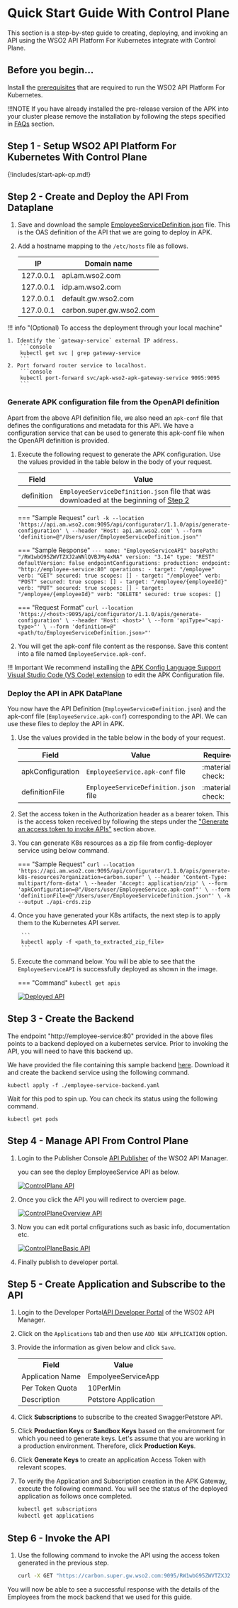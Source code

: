 # Quick Start Guide With Control Plane

This section is a step-by-step guide to creating, deploying, and invoking an API using the WSO2 API Platform For Kubernetes integrate with Control Plane.

## Before you begin...

Install the [prerequisites](../../setup/prerequisites) that are required to run the WSO2 API Platform For Kubernetes.

!!!NOTE
    If you have already installed the pre-release version of the APK into your cluster please remove the installation by following the steps specified in <a href="{{base_path}}/en/latest/about-apk/FAQs/#q2-how-to-uninstall-apk-from-my-cluster">FAQs</a> section.

## Step 1 - Setup WSO2 API Platform For Kubernetes With Control Plane

{!includes/start-apk-cp.md!}

## Step 2 - Create and Deploy the API From Dataplane

1. Save and download the sample [EmployeeServiceDefinition.json](../assets/files/get-started/EmployeeServiceDefinition.json) file. This is the OAS definition of the API that we are going to deploy in APK.
2. Add a hostname mapping to the ```/etc/hosts``` file as follows.

    | IP        | Domain name         |
    | --------- | ------------------- |
    | 127.0.0.1 | api.am.wso2.com     |
    | 127.0.0.1 | idp.am.wso2.com     |
    | 127.0.0.1 | default.gw.wso2.com     |
    | 127.0.0.1 | carbon.super.gw.wso2.com |

!!! info "(Optional) To access the deployment through your local machine"

    1. Identify the `gateway-service` external IP address.
        ```console
        kubectl get svc | grep gateway-service
        ```
    2. Port forward router service to localhost.
        ```console
        kubectl port-forward svc/apk-wso2-apk-gateway-service 9095:9095
        ```

### Generate APK configuration file from the OpenAPI definition

Apart from the above API definition file, we also need an `apk-conf` file that defines the configurations and metadata for this API. We have a configuration service that can be used to generate this apk-conf file when the OpenAPI definition is provided. 


1. Execute the following request to generate the APK configuration. Use the values provided in the table below in the body of your request. 

    | Field      | Value                                                                                                                     |
    | ---------- | ------------------------------------------------------------------------------------------------------------------------- |
    | definition | `EmployeeServiceDefinition.json` file that was downloaded at the beginning of [Step 2](#step-2-create-and-deploy-the-api) |

    === "Sample Request"
        ```
        curl -k --location 'https://api.am.wso2.com:9095/api/configurator/1.1.0/apis/generate-configuration' \
        --header 'Host: api.am.wso2.com' \
        --form 'definition=@"/Users/user/EmployeeServiceDefinition.json"'
        ```

    === "Sample Response"
        ```
        ---
        name: "EmployeeServiceAPI"
        basePath: "/RW1wbG95ZWVTZXJ2aWNlQVBJMy4xNA"
        version: "3.14"
        type: "REST"
        defaultVersion: false
        endpointConfigurations:
            production:
                endpoint: "http://employee-service:80"
        operations:
        - target: "/employee"
            verb: "GET"
            secured: true
            scopes: []
        - target: "/employee"
            verb: "POST"
            secured: true
            scopes: []
        - target: "/employee/{employeeId}"
            verb: "PUT"
            secured: true
            scopes: []
        - target: "/employee/{employeeId}"
            verb: "DELETE"
            secured: true
            scopes: []
        ```

    === "Request Format"
        ```
        curl --location 'https://<host>:9095/api/configurator/1.1.0/apis/generate-configuration' \
        --header 'Host: <host>' \
        --form 'apiType="<api-type>"' \
        --form 'definition=@"<path/to/EmployeeServiceDefinition.json>"'
        ```


2. You will get the apk-conf file content as the response. Save this content into a file named `EmployeeService.apk-conf`.

!!! Important
    We recommend installing the [APK Config Language Support Visual Studio Code (VS Code) extension](../create-api/create-and-deploy-apis/apk-conf-lang-support.md) to edit the APK Configuration file.


### Deploy the API in APK DataPlane

You now have the API Definition (`EmployeeServiceDefinition.json`) and the apk-conf file (`EmployeeService.apk-conf`) corresponding to the API. We can use these files to deploy the API in APK. 

1. Use the values provided in the table below in the body of your request.

    | Field            | Value                                 | Required         |
    | ---------------- | ------------------------------------- | ---------------- |
    | apkConfiguration | `EmployeeService.apk-conf` file       | :material-check: |
    | definitionFile   | `EmployeeServiceDefinition.json` file | :material-check: |

2. Set the access token in the Authorization header as a bearer token. This is the access token received by following the steps under the ["Generate an access token to invoke APIs"](#generate-an-access-token-to-invoke-apis) section above.

3. You can generate K8s resources as a zip file from config-deployer service using below command.

    === "Sample Request"
        ```
        curl --location 'https://api.am.wso2.com:9095/api/configurator/1.1.0/apis/generate-k8s-resources?organization=carbon.super' \
        --header 'Content-Type: multipart/form-data' \
        --header 'Accept: application/zip' \
        --form 'apkConfiguration=@"/Users/user/EmployeeService.apk-conf"' \
        --form 'definitionFile=@"/Users/user/EmployeeServiceDefinition.json"' \
        -k --output ./api-crds.zip
        ```

3. Once you have generated your K8s artifacts, the next step is to apply them to  the Kubernetes API server.

        ```
        kubectl apply -f <path_to_extracted_zip_file>
        ```

4. Execute the command below. You will be able to see that the `EmployeeServiceAPI` is successfully deployed as shown in the image.


    === "Command"
        ```
        kubectl get apis
        ```

    [![Deployed API](../assets/img/get-started/deployed-api.png)](../assets/img/get-started/deployed-api.png)

## Step 3 - Create the Backend

The endpoint "http://employee-service:80" provided in the above files points to a backend deployed on a kubernetes service. Prior to invoking the API, you will need to have this backend up. 

We have provided the file containing this sample backend [here](../assets/files/get-started/employee-service-backend.yaml). Download it and create the backend service using the following command.

```
kubectl apply -f ./employee-service-backend.yaml
```

Wait for this pod to spin up. You can check its status using the following command.

```
kubectl get pods
```

## Step 4 - Manage API From Control Plane

1. Login to the Publisher Console [API Publisher](https://am.wso2.com/publisher) of the WSO2 API Manager.

    you can see the deploy EmployeeService API as below.

    [![ControlPlane API](../assets/img/control-plane/cp-overview.png)](../assets/img/control-plane/cp-overview.png)

2. Once you click the API you will redirect to overciew page.

    [![ControlPlaneOverview API](../assets/img/control-plane/main-overview.png)](../assets/img/control-plane/main-overview.png)

3. Now you can edit portal cnfigurations such as basic info, documentation etc.

    [![ControlPlaneBasic API](../assets/img/control-plane/portal-conf.png)](../assets/img/control-plane/portal-conf.png)

4. Finally publish to developer portal.


## Step 5 - Create Application and Subscribe to the API

1. Login to the Developer Portal[API Developer Portal](https://am.wso2.com/devportal) of the WSO2 API Manager.
2. Click on the `Applications` tab and then use `ADD NEW APPLICATION` option.
3. Provide the information as given below and click `Save`.

     <html>
        <table>
        <th>Field</th><th>Value</th>
        <tr><td>Application Name</td><td>EmpolyeeServiceApp</td></tr>
        <tr><td>Per Token Quota</td><td>10PerMin</td></tr>
        <tr><td>Description</td><td>Petstore Application</td></tr>
        </table>
     </html>

4. Click **Subscriptions** to subscribe to the created SwaggerPetstore API.
5. Click **Production Keys** or **Sandbox Keys** based on the environment for which you need to generate keys.
   Let's assume that you are working in a production environment. Therefore, click **Production Keys**.
5. Click **Generate Keys** to create an application Access Token with relevant scopes.
6. To verify the Application and Subscription creation in the APK Gateway, execute the following command. You will see the status of the deployed application as follows once completed.

    ```bash
    kubectl get subscriptions
    kubectl get applications
    ```

## Step 6 - Invoke the API

1. Use the following command to invoke the API using the access token generated in the previous step.

    ```bash
    curl -X GET "https://carbon.super.gw.wso2.com:9095/RW1wbG95ZWVTZXJ2aWNlQVBJMy4xNA/3.14/employee" -H "Authorization: Bearer <access-token>"
    ```

You will now be able to see a successful response with the details of the Employees from the mock backend that we used for this guide.

